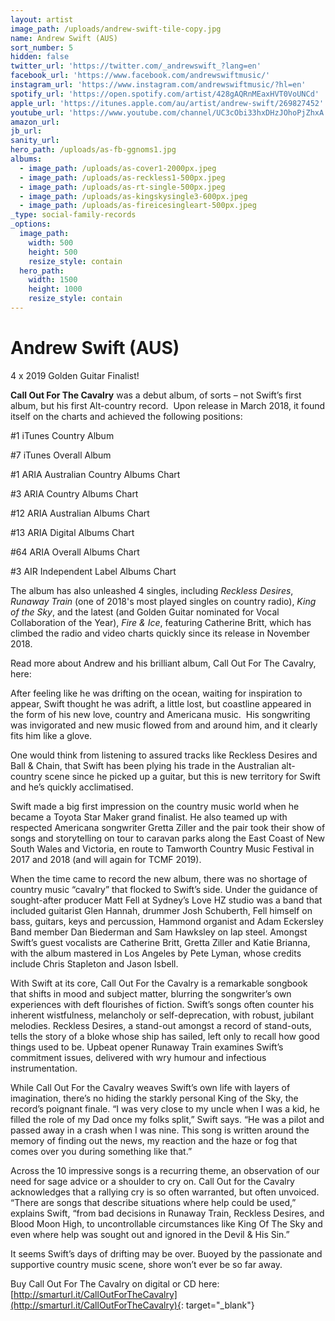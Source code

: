 ```yaml
---
layout: artist
image_path: /uploads/andrew-swift-tile-copy.jpg
name: Andrew Swift (AUS)
sort_number: 5
hidden: false
twitter_url: 'https://twitter.com/_andrewswift_?lang=en'
facebook_url: 'https://www.facebook.com/andrewswiftmusic/'
instagram_url: 'https://www.instagram.com/andrewswiftmusic/?hl=en'
spotify_url: 'https://open.spotify.com/artist/428gAQRnMEaxHVT0VoUNCd'
apple_url: 'https://itunes.apple.com/au/artist/andrew-swift/269827452'
youtube_url: 'https://www.youtube.com/channel/UC3cObi33hxDHzJOhoPjZhxA'
amazon_url: 
jb_url: 
sanity_url: 
hero_path: /uploads/as-fb-ggnoms1.jpg
albums:
  - image_path: /uploads/as-cover1-2000px.jpeg
  - image_path: /uploads/as-reckless1-500px.jpeg
  - image_path: /uploads/as-rt-single-500px.jpeg
  - image_path: /uploads/as-kingskysingle3-600px.jpeg
  - image_path: /uploads/as-fireicesingleart-500px.jpeg
_type: social-family-records
_options:
  image_path:
    width: 500
    height: 500
    resize_style: contain
  hero_path:
    width: 1500
    height: 1000
    resize_style: contain
---
```


# Andrew Swift (AUS)

4 x 2019 Golden Guitar Finalist!

**Call Out For The Cavalry** was a debut album, of sorts – not Swift’s first album, but his first Alt-country record.&nbsp; Upon release in March 2018, it found itself on the charts and achieved the following positions:

#1 iTunes Country Album&nbsp;

#7 iTunes Overall Album&nbsp;

#1 ARIA Australian Country Albums Chart&nbsp;

#3 ARIA Country Albums Chart&nbsp;

#12 ARIA Australian Albums Chart&nbsp;

#13 ARIA Digital Albums Chart&nbsp;

#64 ARIA Overall Albums Chart&nbsp;

#3 AIR Independent Label Albums Chart&nbsp;

The album has also unleashed 4 singles, including *Reckless Desires*, *Runaway Train* (one of 2018's most played singles on country radio), *King of the Sky*, and the latest (and Golden Guitar nominated for Vocal Collaboration of the Year), *Fire & Ice*, featuring Catherine Britt, which has climbed the radio and video charts quickly since its release in November 2018.

Read more about Andrew and his brilliant album, Call Out For The Cavalry, here:

After feeling like he was drifting on the ocean, waiting for inspiration to appear, Swift thought he was adrift, a little lost, but coastline appeared in the form of his new love, country and Americana music.&nbsp; His songwriting was invigorated and new music flowed from and around him, and it clearly fits him like a glove.

One would think from listening to assured tracks like Reckless Desires and Ball & Chain, that Swift has been plying his trade in the Australian alt-country scene since he picked up a guitar, but this is new territory for Swift and he’s quickly acclimatised.

Swift made a big first impression on the country music world when he became a Toyota Star Maker grand finalist. He also teamed up with respected Americana songwriter Gretta Ziller and the pair took their show of songs and storytelling on tour to caravan parks along the East Coast of New South Wales and Victoria, en route to Tamworth Country Music Festival in 2017 and 2018 (and will again for TCMF 2019).&nbsp;

When the time came to record the new album, there was no shortage of country music “cavalry” that flocked to Swift’s side. Under the guidance of sought-after producer Matt Fell at Sydney’s Love HZ studio was a band that included guitarist Glen Hannah, drummer Josh Schuberth, Fell himself on bass, guitars, keys and percussion, Hammond organist and Adam Eckersley Band member Dan Biederman and Sam Hawksley on lap steel. Amongst Swift’s guest vocalists are Catherine Britt, Gretta Ziller and Katie Brianna, with the album mastered in Los Angeles by Pete Lyman, whose credits include Chris Stapleton and Jason Isbell.

With Swift at its core, Call Out For the Cavalry is a remarkable songbook that shifts in mood and subject matter, blurring the songwriter’s own experiences with deft flourishes of fiction. Swift’s songs often counter his inherent wistfulness, melancholy or self-deprecation, with robust, jubilant melodies. Reckless Desires, a stand-out amongst a record of stand-outs, tells the story of a bloke whose ship has sailed, left only to recall how good things used to be. Upbeat opener Runaway Train examines Swift’s commitment issues, delivered with wry humour and infectious instrumentation.

While Call Out For the Cavalry weaves Swift’s own life with layers of imagination, there’s no hiding the starkly personal King of the Sky, the record’s poignant finale. “I was very close to my uncle when I was a kid, he filled the role of my Dad once my folks split,” Swift says. “He was a pilot and passed away in a crash when I was nine. This song is written around the memory of finding out the news, my reaction and the haze or fog that comes over you during something like that.”

Across the 10 impressive songs is a recurring theme, an observation of our need for sage advice or a shoulder to cry on. Call Out for the Cavalry acknowledges that a rallying cry is so often warranted, but often unvoiced. “There are songs that describe situations where help could be used,” explains Swift, “from bad decisions in Runaway Train, Reckless Desires, and Blood Moon High, to uncontrollable circumstances like King Of The Sky and even where help was sought out and ignored in the Devil & His Sin.”

It seems Swift’s days of drifting may be over. Buoyed by the passionate and supportive country music scene, shore won’t ever be so far away.

Buy Call Out For The Cavalry on digital or CD here:&nbsp; [http://smarturl.it/CallOutForTheCavalry](http://smarturl.it/CallOutForTheCavalry){: target="_blank"}